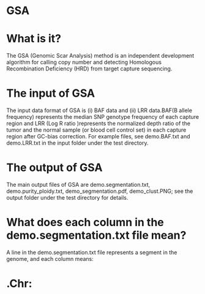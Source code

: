 # GSA
# What is it?

The GSA (Genomic Scar Analysis) method is an independent development algorithm for calling copy number and detecting Homologous Recombination Deficiency (HRD) from target capture sequencing.

# The input of GSA
The input data format of GSA is (i) BAF data and (ii) LRR data.BAF(B allele frequency) represents the median SNP genotype frequency of each capture region and LRR (Log R ratio )represents the normalized depth ratio of the tumor and the normal sample (or blood cell control set) in each capture region after GC-bias correction.
For example files, see demo.BAF.txt and demo.LRR.txt in the input folder under the test directory.

# The output of GSA
The main output files of GSA are demo.segmentation.txt, demo.purity_ploidy.txt, demo_segmentation.pdf, demo_clust.PNG; see the output folder under the test directory for details.

# What does each column in the demo.segmentation.txt file mean?
A line in the demo.segmentation.txt file represents a segment in the genome, and each column means:
# .Chr:
